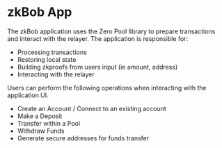 # zkBob App

The zkBob application uses the Zero Pool library to prepare transactions and interact with the relayer. The application is responsible for:

* Processing transactions
* Restoring local state
* Building zkproofs from users input (ie amount, address)
* Interacting with the relayer

Users can perform the following operations when interacting with the application UI.

* Create an Account / Connect to an existing account
* Make a Deposit
* Transfer within a Pool
* Withdraw Funds
* Generate secure addresses for funds transfer

